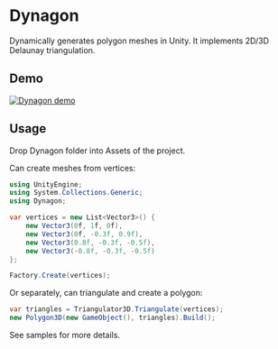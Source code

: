 Dynagon
=======

Dynamically generates polygon meshes in Unity. It implements 2D/3D Delaunay triangulation.


Demo
----

[![Dynagon demo](http://img.youtube.com/vi/w4kD1Ezzt0c/0.jpg)](https://www.youtube.com/watch?v=w4kD1Ezzt0c)


Usage
-----

Drop Dynagon folder into Assets of the project.

Can create meshes from vertices:

```cs
using UnityEngine;
using System.Collections.Generic;
using Dynagon;

var vertices = new List<Vector3>() {
    new Vector3(0f, 1f, 0f),
    new Vector3(0f, -0.3f, 0.9f),
    new Vector3(0.8f, -0.3f, -0.5f),
    new Vector3(-0.8f, -0.3f, -0.5f)
};

Factory.Create(vertices);
```

Or separately, can triangulate and create a polygon:

```cs
var triangles = Triangulator3D.Triangulate(vertices);
new Polygon3D(new GameObject(), triangles).Build();
```

See samples for more details.

